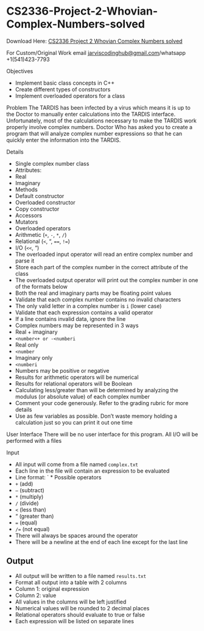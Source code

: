 # CS2336-Project-2-Whovian-Complex-Numbers-solved

Download Here: [CS2336 Project 2 Whovian Complex Numbers solved](https://jarviscodinghub.com/assignment/project-2-whovian-complex-numbers-solution/)

For Custom/Original Work email jarviscodinghub@gmail.com/whatsapp +1(541)423-7793

Objectives
* Implement basic class concepts in C++
* Create different types of constructors
* Implement overloaded operators for a class

Problem
The TARDIS has been infected by a virus which means it is up to the Doctor to manually enter calculations into the TARDIS interface. Unfortunately, most of the calculations necessary to make the TARDIS work properly involve complex numbers. Doctor Who has asked you to create a program that will analyze complex number expressions so that he can quickly enter the information into the TARDIS.

Details
* Single complex number class
* Attributes:
* Real
* Imaginary
* Methods
* Default constructor
* Overloaded constructor
* Copy constructor
* Accessors
* Mutators
* Overloaded operators
* Arithmetic (`+`, `-`, `*`, `/`)
* Relational (`<`, “, `==`, `!=`)
* I/O (`<<`, “)
* The overloaded input operator will read an entire complex number and parse it
* Store each part of the complex number in the correct attribute of the class
* The overloaded output operator will print out the complex number in one of the formats below
* Both the real and imaginary parts may be floating point values
* Validate that each complex number contains no invalid characters
* The only valid letter in a complex number is `i` (lower case)
* Validate that each expression contains a valid operator
* If a line contains invalid data, ignore the line
* Complex numbers may be represented in 3 ways
* Real + imaginary
* `<number<+ or -<numberi`
* Real only
* `<number`
* Imaginary only
* `<numberi`
* Numbers may be positive or negative
* Results for arithmetic operators will be numerical
* Results for relational operators will be Boolean
* Calculating less/greater than will be determined by analyzing the modulus (or absolute value) of
each complex number
* Comment your code generously. Refer to the grading rubric for more details
* Use as few variables as possible. Don’t waste memory holding a calculation just so you can print
it out one time

User Interface
There will be no user interface for this program. All I/O will be performed with a files

Input
* All input will come from a file named `complex.txt`
* Each line in the file will contain an expression to be evaluated
* Line format: ` * Possible operators
* `+` (add)
* `–` (subtract)
* `*` (multiply)
* `/` (divide)
* `<` (less than)
* “ (greater than)
* `=` (equal)
* `/=` (not equal)
* There will always be spaces around the operator
* There will be a newline at the end of each line except for the last line

## Output
* All output will be written to a file named `results.txt`
* Format all output into a table with 2 columns
* Column 1: original expression
* Column 2: value
* All values in the columns will be left justified
* Numerical values will be rounded to 2 decimal places
* Relational operators should evaluate to true or false
* Each expression will be listed on separate lines
